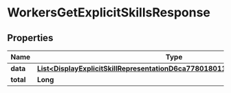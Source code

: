

# WorkersGetExplicitSkillsResponse


## Properties

| Name | Type | Description | Notes |
|------------ | ------------- | ------------- | -------------|
|**data** | [**List&lt;DisplayExplicitSkillRepresentationD6ca778018011000182fa5be1ae901a8&gt;**](DisplayExplicitSkillRepresentationD6ca778018011000182fa5be1ae901a8.md) |  |  [optional] |
|**total** | **Long** |  |  [optional] |



